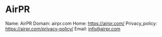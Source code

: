 
# AirPR

Name: AirPR
Domain: airpr.com
Home: https://airpr.com/
Privacy_policy: https://airpr.com/privacy-policy/
Email: info@airpr.com
